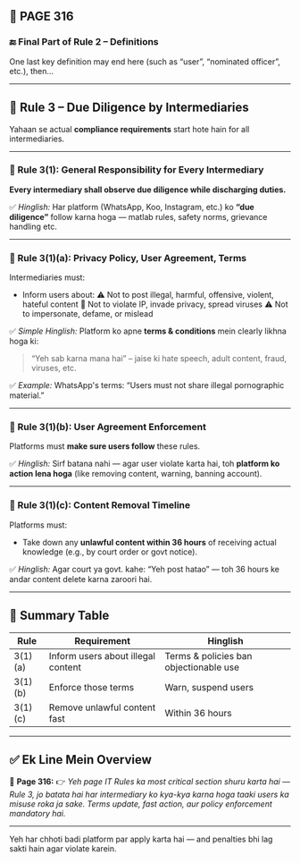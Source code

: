 ## 📄 **PAGE 316**

### 🔚 Final Part of **Rule 2 – Definitions**

One last key definition may end here (such as “user”, “nominated officer”, etc.), then…

---

## 🚦 **Rule 3 – Due Diligence by Intermediaries**

Yahaan se actual **compliance requirements** start hote hain for all intermediaries.

---

### 🔹 Rule 3(1): **General Responsibility for Every Intermediary**

**Every intermediary shall observe due diligence while discharging duties.**

✅ *Hinglish:*
Har platform (WhatsApp, Koo, Instagram, etc.) ko **“due diligence”** follow karna hoga — matlab rules, safety norms, grievance handling etc.

---

### 🔹 Rule 3(1)(a): **Privacy Policy, User Agreement, Terms**

Intermediaries must:

* Inform users about:
  ⚠️ Not to post illegal, harmful, offensive, violent, hateful content
  🚫 Not to violate IP, invade privacy, spread viruses
  ⚠️ Not to impersonate, defame, or mislead

✅ *Simple Hinglish:*
Platform ko apne **terms & conditions** mein clearly likhna hoga ki:

> “Yeh sab karna mana hai” – jaise ki hate speech, adult content, fraud, viruses, etc.

✅ *Example:*
WhatsApp's terms: “Users must not share illegal pornographic material.”

---

### 🔹 Rule 3(1)(b): **User Agreement Enforcement**

Platforms must **make sure users follow** these rules.

✅ *Hinglish:*
Sirf batana nahi — agar user violate karta hai, toh **platform ko action lena hoga** (like removing content, warning, banning account).

---

### 🔹 Rule 3(1)(c): **Content Removal Timeline**

Platforms must:

* Take down any **unlawful content within 36 hours** of receiving actual knowledge (e.g., by court order or govt notice).

✅ *Hinglish:*
Agar court ya govt. kahe: “Yeh post hatao” — toh 36 hours ke andar content delete karna zaroori hai.

---

## 🧩 Summary Table

| Rule    | Requirement                        | Hinglish                               |
| ------- | ---------------------------------- | -------------------------------------- |
| 3(1)(a) | Inform users about illegal content | Terms & policies ban objectionable use |
| 3(1)(b) | Enforce those terms                | Warn, suspend users                    |
| 3(1)(c) | Remove unlawful content fast       | Within 36 hours                        |

---

## ✅ **Ek Line Mein Overview**

📌 **Page 316:**
👉 *Yeh page IT Rules ka most critical section shuru karta hai — Rule 3, jo batata hai har intermediary ko kya-kya karna hoga taaki users ka misuse roka ja sake. Terms update, fast action, aur policy enforcement mandatory hai.*

---

Yeh har chhoti badi platform par apply karta hai — and penalties bhi lag sakti hain agar violate karein.
